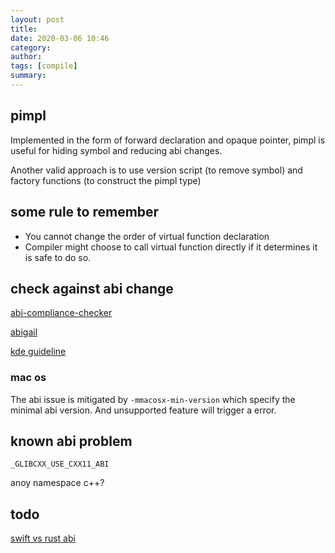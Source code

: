 ```yaml
---
layout: post
title: 
date: 2020-03-06 10:46
category: 
author: 
tags: [compile]
summary: 
---
```


## pimpl

Implemented in the form of forward declaration and opaque pointer,
pimpl is useful for hiding symbol and reducing abi changes.

Another valid approach is to use version script (to remove symbol)
and factory functions (to construct the pimpl type)

## some rule to remember

* You cannot change the order of virtual function declaration
* Compiler might choose to call virtual function directly if it determines it is safe to do so.

## check against abi change

[abi-compliance-checker](https://lvc.github.io/abi-compliance-checker/)

[abigail](https://sourceware.org/libabigail/manual/index.html)

[kde guideline](https://community.kde.org/Policies/Binary_Compatibility_Issues_With_C%2B%2B)

### mac os

The abi issue is mitigated by `-mmacosx-min-version` which specify the minimal abi version.
And unsupported feature will trigger a error.

## known abi problem

`_GLIBCXX_USE_CXX11_ABI`

anoy namespace c++?

## todo

[swift vs rust abi](https://gankra.github.io/blah/swift-abi/)
